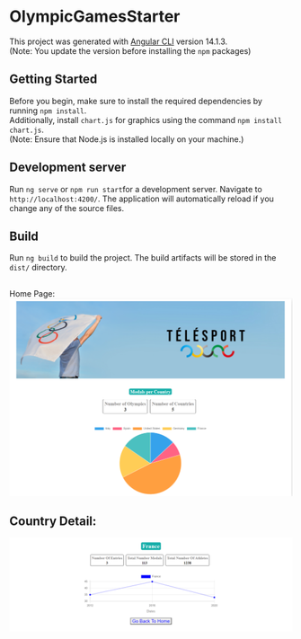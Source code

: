 # OlympicGamesStarter

This project was generated with [Angular CLI](https://github.com/angular/angular-cli) version 14.1.3.
<br /> (Note: You update the version before installing the `npm` packages)

## Getting Started

Before you begin, make sure to install the required dependencies by running `npm install`. 
<br /> Additionally, install `chart.js` for graphics using the command `npm install chart.js`. 
<br /> (Note: Ensure that Node.js is installed locally on your machine.)

## Development server

Run `ng serve` or `npm run start`for a development server. Navigate to `http://localhost:4200/`. The application will automatically reload if you change any of the source files.

## Build

Run `ng build` to build the project. The build artifacts will be stored in the `dist/` directory.

## 
Home Page: 
![Alt text](image.png)

## Country Detail:
![Alt text](image-1.png) 
